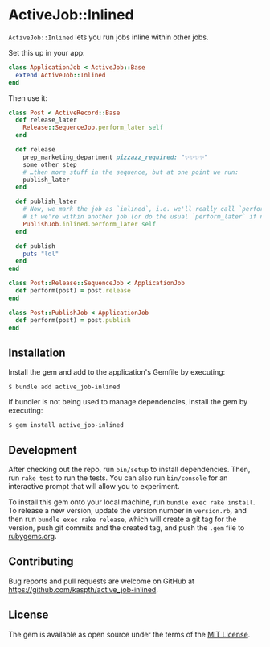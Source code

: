 # ActiveJob::Inlined

`ActiveJob::Inlined` lets you run jobs inline within other jobs.

Set this up in your app:

```ruby
class ApplicationJob < ActiveJob::Base
  extend ActiveJob::Inlined
end
```

Then use it:

```ruby
class Post < ActiveRecord::Base
  def release_later
    Release::SequenceJob.perform_later self
  end

  def release
    prep_marketing_department pizzazz_required: "✨✨✨✨"
    some_other_step
    # …then more stuff in the sequence, but at one point we run:
    publish_later
  end

  def publish_later
    # Now, we mark the job as `inlined`, i.e. we'll really call `perform_now`
    # if we're within another job (or do the usual `perform_later` if not).
    PublishJob.inlined.perform_later self
  end

  def publish
    puts "lol"
  end
end

class Post::Release::SequenceJob < ApplicationJob
  def perform(post) = post.release
end

class Post::PublishJob < ApplicationJob
  def perform(post) = post.publish
end
```

## Installation

Install the gem and add to the application's Gemfile by executing:

    $ bundle add active_job-inlined

If bundler is not being used to manage dependencies, install the gem by executing:

    $ gem install active_job-inlined

## Development

After checking out the repo, run `bin/setup` to install dependencies. Then, run `rake test` to run the tests. You can also run `bin/console` for an interactive prompt that will allow you to experiment.

To install this gem onto your local machine, run `bundle exec rake install`. To release a new version, update the version number in `version.rb`, and then run `bundle exec rake release`, which will create a git tag for the version, push git commits and the created tag, and push the `.gem` file to [rubygems.org](https://rubygems.org).

## Contributing

Bug reports and pull requests are welcome on GitHub at https://github.com/kaspth/active_job-inlined.

## License

The gem is available as open source under the terms of the [MIT License](https://opensource.org/licenses/MIT).
